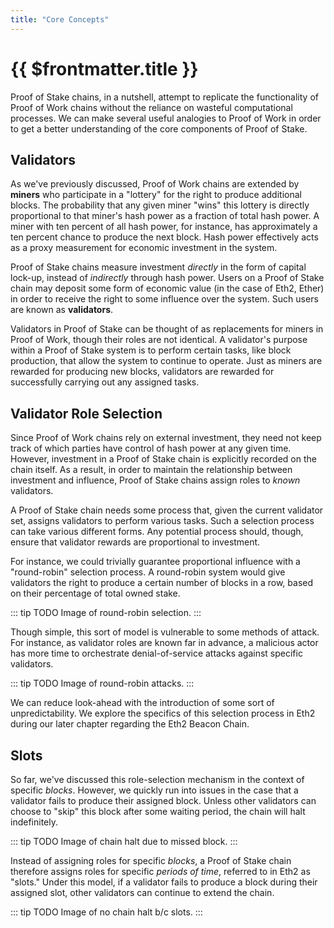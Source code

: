 ```yaml
---
title: "Core Concepts"
---
```


# {{ $frontmatter.title }}

Proof of Stake chains, in a nutshell, attempt to replicate the functionality of Proof of Work chains without the reliance on wasteful computational processes. We can make several useful analogies to Proof of Work in order to get a better understanding of the core components of Proof of Stake.

## Validators

As we've previously discussed, Proof of Work chains are extended by **miners** who participate in a "lottery" for the right to produce additional blocks. The probability that any given miner "wins" this lottery is directly proportional to that miner's hash power as a fraction of total hash power. A miner with ten percent of all hash power, for instance, has approximately a ten percent chance to produce the next block. Hash power effectively acts as a proxy measurement for economic investment in the system.

Proof of Stake chains measure investment *directly* in the form of capital lock-up, instead of *indirectly* through hash power. Users on a Proof of Stake chain may deposit some form of economic value (in the case of Eth2, Ether) in order to receive the right to some influence over the system. Such users are known as **validators**.

Validators in Proof of Stake can be thought of as replacements for miners in Proof of Work, though their roles are not identical. A validator's purpose within a Proof of Stake system is to perform certain tasks, like block production, that allow the system to continue to operate. Just as miners are rewarded for producing new blocks, validators are rewarded for successfully carrying out any assigned tasks.

## Validator Role Selection

Since Proof of Work chains rely on external investment, they need not keep track of which parties have control of hash power at any given time. However, investment in a Proof of Stake chain is explicitly recorded on the chain itself. As a result, in order to maintain the relationship between investment and influence, Proof of Stake chains assign roles to *known* validators.

A Proof of Stake chain needs some process that, given the current validator set, assigns validators to perform various tasks. Such a selection process can take various different forms. Any potential process should, though, ensure that validator rewards are proportional to investment.

For instance, we could trivially guarantee proportional influence with a "round-robin" selection process. A round-robin system would give validators the right to produce a certain number of blocks in a row, based on their percentage of total owned stake.

::: tip TODO
Image of round-robin selection.
:::

Though simple, this sort of model is vulnerable to some methods of attack. For instance, as validator roles are known far in advance, a malicious actor has more time to orchestrate denial-of-service attacks against specific validators.

::: tip TODO
Image of round-robin attacks.
:::

We can reduce look-ahead with the introduction of some sort of unpredictability. We explore the specifics of this selection process in Eth2 during our later chapter regarding the Eth2 Beacon Chain.

## Slots

So far, we've discussed this role-selection mechanism in the context of specific *blocks*. However, we quickly run into issues in the case that a validator fails to produce their assigned block. Unless other validators can choose to "skip" this block after some waiting period, the chain will halt indefinitely.

::: tip TODO
Image of chain halt due to missed block.
:::

Instead of assigning roles for specific *blocks*, a Proof of Stake chain therefore assigns roles for specific *periods of time*, referred to in Eth2 as "slots." Under this model, if a validator fails to produce a block during their assigned slot, other validators can continue to extend the chain.

::: tip TODO
Image of no chain halt b/c slots.
:::

